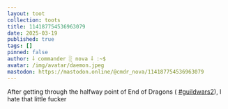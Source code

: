 ```yaml
---
layout: toot
collection: toots
title: 114187754536963079
date: 2025-03-19
published: true
tags: []
pinned: false
author: ⸸ commander ░ nova ⸸ :~$
avatar: /img/avatar/daemon.jpeg
mastodon: https://mastodon.online/@cmdr_nova/114187754536963079
---
```


After getting through the halfway point of End of Dragons ( [#guildwars2](https://mastodon.online/tags/guildwars2)), I hate that little fucker
